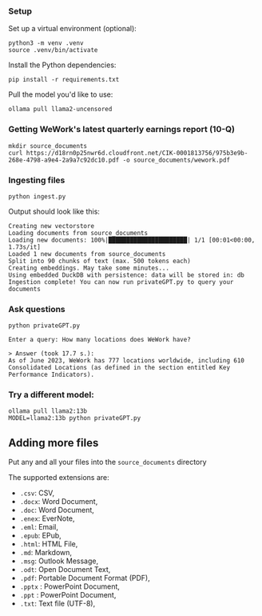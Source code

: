 ### Setup

Set up a virtual environment (optional):

```
python3 -m venv .venv
source .venv/bin/activate
```

Install the Python dependencies:

```shell
pip install -r requirements.txt
```

Pull the model you'd like to use:

```
ollama pull llama2-uncensored
```

### Getting WeWork's latest quarterly earnings report (10-Q)

```
mkdir source_documents
curl https://d18rn0p25nwr6d.cloudfront.net/CIK-0001813756/975b3e9b-268e-4798-a9e4-2a9a7c92dc10.pdf -o source_documents/wework.pdf
```

### Ingesting files

```shell
python ingest.py
```

Output should look like this:

```shell
Creating new vectorstore
Loading documents from source_documents
Loading new documents: 100%|██████████████████████| 1/1 [00:01<00:00,  1.73s/it]
Loaded 1 new documents from source_documents
Split into 90 chunks of text (max. 500 tokens each)
Creating embeddings. May take some minutes...
Using embedded DuckDB with persistence: data will be stored in: db
Ingestion complete! You can now run privateGPT.py to query your documents
```

### Ask questions

```shell
python privateGPT.py

Enter a query: How many locations does WeWork have?

> Answer (took 17.7 s.):
As of June 2023, WeWork has 777 locations worldwide, including 610 Consolidated Locations (as defined in the section entitled Key Performance Indicators).
```

### Try a different model:

```
ollama pull llama2:13b
MODEL=llama2:13b python privateGPT.py
```

## Adding more files

Put any and all your files into the `source_documents` directory

The supported extensions are:

- `.csv`: CSV,
- `.docx`: Word Document,
- `.doc`: Word Document,
- `.enex`: EverNote,
- `.eml`: Email,
- `.epub`: EPub,
- `.html`: HTML File,
- `.md`: Markdown,
- `.msg`: Outlook Message,
- `.odt`: Open Document Text,
- `.pdf`: Portable Document Format (PDF),
- `.pptx` : PowerPoint Document,
- `.ppt` : PowerPoint Document,
- `.txt`: Text file (UTF-8),